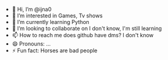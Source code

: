 - 👋 Hi, I’m @ijna0
- 👀 I’m interested in Games, Tv shows
- 🌱 I’m currently learning Python
- 💞️ I’m looking to collaborate on I don't know, I'm still learning
- 📫 How to reach me does github have dms? I don't know
- 😄 Pronouns: ...
- ⚡ Fun fact: Horses are bad people

<!---
ijna0/ijna0 is a ✨ special ✨ repository because its `README.md` (this file) appears on your GitHub profile.
You can click the Preview link to take a look at your changes.
--->
